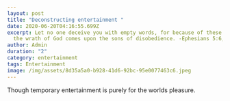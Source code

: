 ```yaml
---
layout: post
title: "Deconstructing entertainment "
date: 2020-06-20T04:16:55.699Z
excerpt: Let no one deceive you with empty words, for because of these things
  the wrath of God comes upon the sons of disobedience. -Ephesians 5:6, ESV
author: Admin
duration: "2"
category: entertainment
tags: Entertainment
image: /img/assets/8d35a5a0-b928-41d6-92bc-95e0077463c6.jpeg
---
```

Though temporary entertainment is purely for the worlds pleasure.